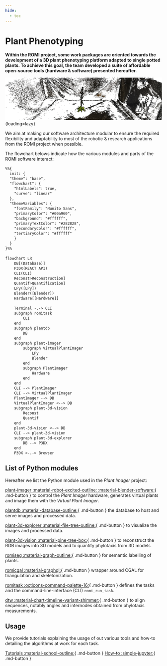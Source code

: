 ```yaml
---
hide:
  - toc
---
```

# Plant Phenotyping

**Within the ROMI project, some work packages are oriented towards the development of a 3D plant phenotyping platform adapted to single potted plants.
To achieve this goal, the team developed a suite of affordable open-source tools (hardware & software) presented hereafter.**

![Dense Colmap reconstruction](../assets/images/colmap_arabidopsis.png){loading=lazy}

We aim at making our software architecture modular to ensure the required flexibility and adaptability to most of the robotic & research applications from the ROMI project when possible.

The flowchart belows indicate how the various modules and parts of the ROMI software interact:
<!-- Use https://mermaid.live to live edit -->
```mermaid
%%{
  init: {
  "theme": "base",
  "flowchart": {
    "htmlLabels": true,
    "curve": "linear"
  },
  "themeVariables": {
    "fontFamily": "Nunito Sans",
    "primaryColor": "#00a960",
    "background": "#ffffff",
    "primaryTextColor": "#282828",
    "secondaryColor": "#ffffff",
    "tertiaryColor": "#ffffff"
    }
  }
}%%

flowchart LR
    DB[(Database)]
    P3DX(REACT API)
    CLI(CLI)
    Reconst>Reconstruction]
    Quantif>Quantification]
    LPy([LPy])
    Blender([Blender])
    Hardware[[Hardware]]

    Terminal -.-> CLI
    subgraph romitask
        CLI
    end
    subgraph plantdb
        DB
    end
    subgraph plant-imager
        subgraph VirtualPlantImager
            LPy
            Blender
        end
        subgraph PlantImager
            Hardware
        end
    end
    CLI --> PlantImager
    CLI --> VirtualPlantImager
    PlantImager --> DB
    VirtualPlantImager <--> DB
    subgraph plant-3d-vision
        Reconst
        Quantif
    end
    plant-3d-vision <--> DB
    CLI --> plant-3d-vision
    subgraph plant-3d-explorer
        DB --> P3DX
    end
    P3DX <-.-> Browser
```

## List of Python modules

Hereafter we list the Python module used in the _Plant Imager_ project:

[plant-imager :material-robot-excited-outline: :material-blender-software:](https://github.com/romi/plant-imager){ .md-button } to control the _Plant Imager_ hardware, generates virtual plants and image them with the _Virtual Plant Imager_.

[plantdb :material-database-outline:](https://github.com/romi/plantdb){ .md-button } the database to host and serve images and processed data.

[plant-3d-explorer :material-file-tree-outline:](https://github.com/romi/plant-3d-explorer){ .md-button } to visualize the images and processed data.

[plant-3d-vision :material-pine-tree-box:](https://github.com/romi/plant-3d-vision){ .md-button } to reconstruct the RGB images into 3D models and to quantify phylotaxis from 3D models

[romiseg :material-graph-outline:](https://github.com/romi/romiseg){ .md-button } for semantic labelling of plants. 

[romicgal :material-graphql:](https://github.com/romi/romicgal){ .md-button } wrapper around CGAL for triangulation and skeletonization.

[romitask :octicons-command-palette-16:](https://github.com/romi/romitask){ .md-button } defines the tasks and the command-line-interface (CLI) `romi_run_task`.

[dtw :material-chart-timeline-variant-shimmer:](https://github.com/romi/dtw){ .md-button } to align sequences, notably angles and internodes obtained from phylotaxis measurements. 


## Usage

We provide tutorials explaining the usage of out various tools and how-to detailing the algorithms at work for each task.  

[Tutorials :material-school-outline:](tutorials/index.md){ .md-button }
[How-to :simple-jupyter:](how_to/index.md){ .md-button }

